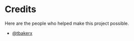 # Credits

Here are the people who helped make this project possible.

- [@tbakerx
  ](https://github.com/tbakerx/react-resume-template)
